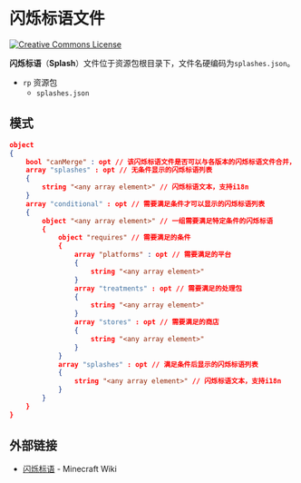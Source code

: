 # 闪烁标语文件

<a rel="license" href="http://creativecommons.org/licenses/by-nc-sa/4.0/"><img alt="Creative Commons License" style="border-width:0" src="https://mirrors.creativecommons.org/presskit/buttons/80x15/svg/by-nc-sa.svg" /></a>

**闪烁标语**（**Splash**）文件位于资源包根目录下，文件名硬编码为`splashes.json`。

<div class="treeview">
  <ul>
    <li><span class="sprite" style="background-image:url(https://wiki.mcbe-dev.net/w/images/9/92/FileCSS.png?format=original);background-position:-112px -128px;background-size:128px auto;height:16px;width:16px"></span> <code>rp</code> 资源包<ul>
      <li><span class="sprite" style="background-image:url(https://wiki.mcbe-dev.net/w/images/9/92/FileCSS.png?format=original);background-position:-0px -80px;background-size:128px auto;height:16px;width:16px"></span> <code>splashes.json</code></li>
    </ul></li>
  </ul>
</div>

## 模式

```json
object
{
    bool "canMerge" : opt // 该闪烁标语文件是否可以与各版本的闪烁标语文件合并，例如父包和子包的闪烁标语合并
    array "splashes" : opt // 无条件显示的闪烁标语列表
    {
        string "<any array element>" // 闪烁标语文本，支持i18n
    }
    array "conditional" : opt // 需要满足条件才可以显示的闪烁标语列表
    {
        object "<any array element>" // 一组需要满足特定条件的闪烁标语
        {
            object "requires" // 需要满足的条件
            {
                array "platforms" : opt // 需要满足的平台
                {
                    string "<any array element>"
                }
                array "treatments" : opt // 需要满足的处理包
                {
                    string "<any array element>"
                }
                array "stores" : opt // 需要满足的商店
                {
                    string "<any array element>"
                }
            }
            array "splashes" : opt // 满足条件后显示的闪烁标语列表
            {
                string "<any array element>" // 闪烁标语文本，支持i18n
            }
        }
    }
}
```

## 外部链接

- [闪烁标语](https://minecraft.fandom.com/zh/wiki/%E9%97%AA%E7%83%81%E6%A0%87%E8%AF%AD) - Minecraft Wiki